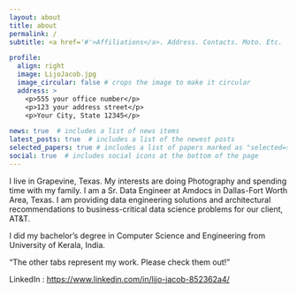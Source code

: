 ```yaml
---
layout: about
title: about
permalink: /
subtitle: <a href='#'>Affiliations</a>. Address. Contacts. Moto. Etc.

profile:
  align: right
  image: LijoJacob.jpg
  image_circular: false # crops the image to make it circular
  address: >
    <p>555 your office number</p>
    <p>123 your address street</p>
    <p>Your City, State 12345</p>

news: true  # includes a list of news items
latest_posts: true  # includes a list of the newest posts
selected_papers: true # includes a list of papers marked as "selected={true}"
social: true  # includes social icons at the bottom of the page
---
```


I live in Grapevine, Texas. My interests are doing Photography and spending time with my family. 
I am a Sr. Data Engineer at Amdocs in Dallas-Fort Worth Area, Texas. I am providing data engineering solutions and architectural recommendations to business-critical data science problems for our client, AT&T.

I did my bachelor’s degree in Computer Science and Engineering from University of Kerala, India.

“The other tabs represent my work. Please check them out!”

LinkedIn : https://www.linkedin.com/in/lijo-jacob-852362a4/ 